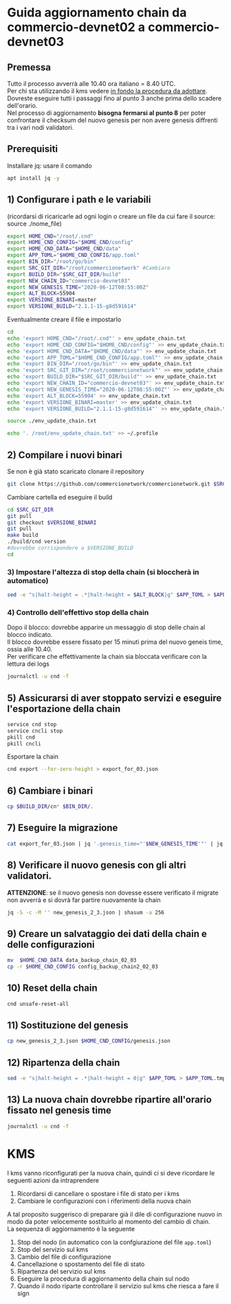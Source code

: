 # Guida aggiornamento chain da commercio-devnet02 a commercio-devnet03

## Premessa

Tutto il processo avverrà alle 10.40 ora italiano = 8.40 UTC.     
Per chi sta utilizzando il kms vedere [in fondo la procedura da adottare](#kms).      
Dovreste eseguire tutti i passaggi fino al punto 3 anche prima dello scadere dell'orario.    
Nel processo di aggiornamento **bisogna fermarsi al punto 8** per poter confrontare il checksum del nuovo genesis per non avere genesis diffrenti tra i vari nodi validatori.    

## Prerequisiti

Installare jq: usare il comando 

```bash
apt install jq -y
```

## 1) Configurare i path e le variabili 

(ricordarsi di ricaricarle ad ogni login o creare un file da cui fare il source: source ./nome_file)

```bash
export HOME_CND="/root/.cnd"
export HOME_CND_CONFIG="$HOME_CND/config"
export HOME_CND_DATA="$HOME_CND/data"
export APP_TOML="$HOME_CND_CONFIG/app.toml"
export BIN_DIR="/root/go/bin"
export SRC_GIT_DIR="/root/commercionetwork" #Cambiare
export BUILD_DIR="$SRC_GIT_DIR/build"
export NEW_CHAIN_ID="commercio-devnet03"
export NEW_GENESIS_TIME="2020-06-12T08:55:00Z"
export ALT_BLOCK=55904
export VERSIONE_BINARI=master
export VERSIONE_BUILD="2.1.1-15-g8d591614"
```

Eventualmente creare il file e impostarlo 

```bash
cd
echo 'export HOME_CND="/root/.cnd"' > env_update_chain.txt
echo 'export HOME_CND_CONFIG="$HOME_CND/config"' >> env_update_chain.txt
echo 'export HOME_CND_DATA="$HOME_CND/data"' >> env_update_chain.txt
echo 'export APP_TOML="$HOME_CND_CONFIG/app.toml"' >> env_update_chain.txt
echo 'export BIN_DIR="/root/go/bin"' >> env_update_chain.txt
echo 'export SRC_GIT_DIR="/root/commercionetwork"' >> env_update_chain.txt
echo 'export BUILD_DIR="$SRC_GIT_DIR/build"' >> env_update_chain.txt
echo 'export NEW_CHAIN_ID="commercio-devnet03"' >> env_update_chain.txt
echo 'export NEW_GENESIS_TIME="2020-06-12T08:55:00Z"' >> env_update_chain.txt
echo 'export ALT_BLOCK=55904' >> env_update_chain.txt
echo 'export VERSIONE_BINARI=master' >> env_update_chain.txt
echo 'export VERSIONE_BUILD="2.1.1-15-g8d591614"' >> env_update_chain.txt

source ./env_update_chain.txt

echo '. /root/env_update_chain.txt' >> ~/.profile

```



## 2) Compilare i nuovi binari

Se non è già stato scaricato clonare il repository

```bash
git clone https://github.com/commercionetwork/commercionetwork.git $SRC_GIT_DIR
```

Cambiare cartella ed eseguire il build

```bash
cd $SRC_GIT_DIR
git pull
git checkout $VERSIONE_BINARI
git pull
make build
./build/cnd version
#dovrebbe corrispondere a $VERSIONE_BUILD
cd
```

### 3) Impostare l'altezza di stop della chain (si bloccherà in automatico)

```bash
sed -e "s|halt-height = .*|halt-height = $ALT_BLOCK|g" $APP_TOML > $APP_TOML.tmp; mv $APP_TOML.tmp $APP_TOML; service cnd stop; service cnd start
```


### 4) Controllo dell'effettivo stop della chain 

Dopo il blocco: dovrebbe apparire un messaggio di stop delle chain al blocco indicato.     
Il blocco dovrebbe essere fissato per 15 minuti prima del nuovo geneis time, ossia alle 10.40.    
Per verificare che effettivamente la chain sia bloccata verificare con la lettura dei logs    

```bash
journalctl -u cnd -f
```

## 5) Assicurarsi di aver stoppato servizi e eseguire l'esportazione della chain

```bash
service cnd stop
service cncli stop
pkill cnd
pkill cncli
```

Esportare la chain

```bash
cnd export --for-zero-height > export_for_03.json
```


## 6) Cambiare i binari

```bash
cp $BUILD_DIR/cn* $BIN_DIR/.
```

## 7) Eseguire la migrazione

```bash
cat export_for_03.json | jq '.genesis_time="'$NEW_GENESIS_TIME'"' | jq '.chain_id="'$NEW_CHAIN_ID'"' > new_genesis_2_3.json
```

## 8) Verificare il nuovo genesis con gli altri validatori. 

**ATTENZIONE**: se il nuovo genesis non dovesse essere verificato il migrate non avverrà e si dovrà far partire nuovamente la chain

```bash
jq -S -c -M '' new_genesis_2_3.json | shasum -a 256
```

## 9) Creare un salvataggio dei dati della chain e delle configurazioni

```bash
mv  $HOME_CND_DATA data_backup_chain_02_03
cp -r $HOME_CND_CONFIG config_backup_chain2_02_03
```

## 10) Reset della chain

```bash
cnd unsafe-reset-all
```

## 11) Sostituzione del genesis

```bash
cp new_genesis_2_3.json $HOME_CND_CONFIG/genesis.json
```

## 12) Ripartenza della chain

```bash
sed -e "s|halt-height = .*|halt-height = 0|g" $APP_TOML > $APP_TOML.tmp; mv $APP_TOML.tmp $APP_TOML; service cnd start
```

## 13) La nuova chain dovrebbe ripartire all'orario fissato nel genesis time 

```bash
journalctl -u cnd -f
```


# KMS

I kms vanno riconfigurati per la nuova chain, quindi ci si deve ricordare le seguenti azioni da intraprendere

1. Ricordarsi di cancellare o spostare i file di stato per i kms
2. Cambiare le configurazioni con i riferimenti della nuova chain

A tal proposito suggerisco di preparare già il dile di configurazione nuovo in modo da poter velocemente sostituirlo al momento del cambio di chain.      
La sequenza di aggiornamento è la seguente

1. Stop del nodo (in automatico con la confgiurazione del file `app.toml`)
2. Stop del servizio sul kms
3. Cambio del file di configurazione
4. Cancellazione o spostamento del file di stato
5. Ripartenza del servizio sul kms
6. Eseguire la procedura di aggiornamento della chain sul nodo
7. Quando il nodo riparte controllare il servizio sul kms che riesca a fare il sign

